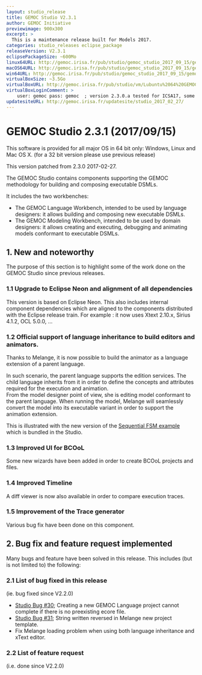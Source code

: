 ```yaml
---
layout: studio_release
title: GEMOC Studio V2.3.1
author: GEMOC Initiative
previewimage: 900x300
excerpt: >
  This is a maintenance release built for Models 2017.
categories: studio_releases eclipse_package
releaseVersion: V2.3.1
eclipsePackageSize: ~600Mo
linux64URL: http://gemoc.irisa.fr/pub/studio/gemoc_studio_2017_09_15/gemoc_studio-linux.gtk.x86_64.zip
macOS64URL: http://gemoc.irisa.fr/pub/studio/gemoc_studio_2017_09_15/gemoc_studio-macosx.cocoa.x86_64.zip
win64URL: http://gemoc.irisa.fr/pub/studio/gemoc_studio_2017_09_15/gemoc_studio-win32.win32.x86_64.zip
virtualBoxSize: ~3.5Go 
virtualBoxURL: http://gemoc.irisa.fr/pub/studio/vm/Lubuntu%2064%20GEMOC%202.3.0.a.ova
virtualBoxLoginComment: >
    user: gemoc pass: gemoc  ; version 2.3.0.a tested for ICSA17, some samples haven't been rechecked.
updatesiteURL: http://gemoc.irisa.fr/updatesite/studio_2017_02_27/
---
```


# GEMOC Studio 2.3.1 (2017/09/15)

This software is provided for all major OS in 64 bit only: Windows, Linux and Mac OS X.  (for a 32 bit version please use previous release)

This version patched from 2.3.0 2017-02-27.

The GEMOC Studio contains components supporting the GEMOC methodology for building and composing executable DSMLs.

It includes the two workbenches:

  * The GEMOC Language Workbench, intended to be used by language designers: it allows building and composing new executable DSMLs.
  * The GEMOC Modeling Workbench, intended to be used by domain designers: it allows creating and executing, debugging and animating models conformant to executable DSMLs.

## 1. New and noteworthy

The purpose of this section is to highlight some of the work done on the GEMOC Studio since previous releases.

### 1.1 Upgrade to Eclipse Neon and alignment of all dependencies

This version is based on Eclipse Neon. 
This also includes internal component dependencies which are aligned to the components distributed with the Eclipse release train.
For example : it now uses Xtext 2.10.x, Sirius 4.1.2,  OCL 5.0.0, ...

### 1.2 Official support of language inheritance to build editors and animators.

Thanks to Melange, it is now possible to build the animator as a language extension of a parent language.

In such scenario, the parent language supports the edition services. The child language inherits from it 
in order to define the concepts and attributes required for the execution and animation.  
From the model designer point of view, she is editing model conformant to the parent language. When running the model,
Melange will seamlessly convert the model into its executable variant in order to support the animation extension. 

This is illustrated with the new version of the [Sequential FSM example](https://github.com/gemoc/gemoc-studio/tree/master/official_samples/LegacyFSM) which is bundled in the Studio.

### 1.3 Improved UI for BCOoL

Some new wizards have been added in order to create BCOoL projects and files.

### 1.4 Improved Timeline 

A diff viewer is now also available in order to compare execution traces. 

### 1.5 Improvement of the Trace generator

Various bug fix have been done on this component.  

## 2. Bug fix and feature request implemented

Many bugs and feature have been solved in this release. This includes (but is not limited to) the following:

### 2.1 List of bug fixed in this release

(ie. bug fixed since V2.2.0)

- [Studio Bug #30](https://github.com/gemoc/gemoc-studio/issues/30); Creating a new GEMOC Language project cannot complete if there is no preexisting ecore file.
- [Studio Bug #31](https://github.com/gemoc/gemoc-studio/issues/31); String written reversed in Melange new project template.
- Fix Melange loading problem when using both language inheritance and xText editor.

### 2.2 List of feature request

(i.e. done since V2.2.0)
